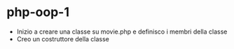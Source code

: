 # php-oop-1

- Inizio a creare una classe su movie.php e definisco i membri della classe
- Creo un costruttore della classe
